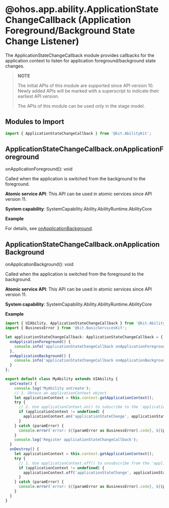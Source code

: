 # @ohos.app.ability.ApplicationStateChangeCallback (Application Foreground/Background State Change Listener)

The ApplicationStateChangeCallback module provides callbacks for the application context to listen for application foreground/background state changes.

> **NOTE**
>
> The initial APIs of this module are supported since API version 10. Newly added APIs will be marked with a superscript to indicate their earliest API version.
>
> The APIs of this module can be used only in the stage model.

## Modules to Import

```ts
import { ApplicationStateChangeCallback } from '@kit.AbilityKit';
```

## ApplicationStateChangeCallback.onApplicationForeground

onApplicationForeground(): void

Called when the application is switched from the background to the foreground.

**Atomic service API**: This API can be used in atomic services since API version 11.

**System capability**: SystemCapability.Ability.AbilityRuntime.AbilityCore

**Example**

For details, see [onApplicationBackground](#applicationstatechangecallbackonapplicationbackground).

## ApplicationStateChangeCallback.onApplicationBackground

onApplicationBackground(): void

Called when the application is switched from the foreground to the background.

**Atomic service API**: This API can be used in atomic services since API version 11.

**System capability**: SystemCapability.Ability.AbilityRuntime.AbilityCore

**Example**

```ts
import { UIAbility, ApplicationStateChangeCallback } from '@kit.AbilityKit';
import { BusinessError } from '@kit.BasicServicesKit';

let applicationStateChangeCallback: ApplicationStateChangeCallback = {
  onApplicationForeground() {
    console.info('applicationStateChangeCallback onApplicationForeground');
  },
  onApplicationBackground() {
    console.info('applicationStateChangeCallback onApplicationBackground');
  }
};

export default class MyAbility extends UIAbility {
  onCreate() {
    console.log('MyAbility onCreate');
    // 1. Obtain an applicationContext object.
    let applicationContext = this.context.getApplicationContext();
    try {
      // 2. Use applicationContext.on() to subscribe to the 'applicationStateChange' event.
      if (applicationContext != undefined) {
        applicationContext.on('applicationStateChange', applicationStateChangeCallback);
      }
    } catch (paramError) {
      console.error(`error: ${(paramError as BusinessError).code}, ${(paramError as BusinessError).message}`);
    }
    console.log('Register applicationStateChangeCallback');
  }
  onDestroy() {
    let applicationContext = this.context.getApplicationContext();
    try {
      // 1. Use applicationContext.off() to unsubscribe from the 'applicationStateChange' event.
      if (applicationContext != undefined) {
        applicationContext.off('applicationStateChange', applicationStateChangeCallback);
      } 
    } catch (paramError) {
      console.error(`error: ${(paramError as BusinessError).code}, ${(paramError as BusinessError).message}`);
    }
  }
}
```

